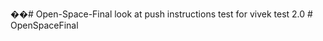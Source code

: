 ��#   O p e n - S p a c e - F i n a l  
 look at push instructions
  test for vivek
  test 2.0
#   O p e n S p a c e F i n a l  
 
